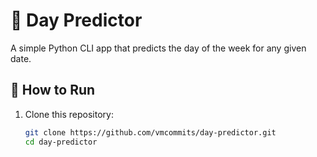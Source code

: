 # 📅 Day Predictor

A simple Python CLI app that predicts the day of the week for any given date.

## 🚀 How to Run

1. Clone this repository:
   ```bash
   git clone https://github.com/vmcommits/day-predictor.git
   cd day-predictor
